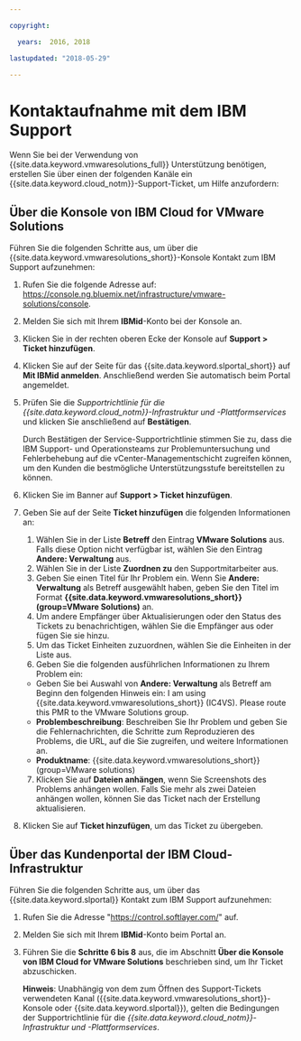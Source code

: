 ```yaml
---

copyright:

  years:  2016, 2018

lastupdated: "2018-05-29"

---
```


# Kontaktaufnahme mit dem IBM Support

Wenn Sie bei der Verwendung von {{site.data.keyword.vmwaresolutions_full}} Unterstützung benötigen, erstellen Sie über einen der folgenden Kanäle ein {{site.data.keyword.cloud_notm}}-Support-Ticket, um Hilfe anzufordern:

## Über die Konsole von IBM Cloud for VMware Solutions

Führen Sie die folgenden Schritte aus, um über die {{site.data.keyword.vmwaresolutions_short}}-Konsole Kontakt zum IBM Support aufzunehmen:

1. Rufen Sie die folgende Adresse auf:
   https://console.ng.bluemix.net/infrastructure/vmware-solutions/console.
2. Melden Sie sich mit Ihrem **IBMid**-Konto bei der Konsole an.
3. Klicken Sie in der rechten oberen Ecke der Konsole auf **Support > Ticket hinzufügen**.
4. Klicken Sie auf der Seite für das {{site.data.keyword.slportal_short}} auf **Mit IBMid anmelden**. Anschließend werden Sie automatisch beim Portal angemeldet.
5. Prüfen Sie die _Supportrichtlinie für die {{site.data.keyword.cloud_notm}}-Infrastruktur und -Plattformservices_ und klicken Sie anschließend auf **Bestätigen**.

   Durch Bestätigen der Service-Supportrichtlinie stimmen Sie zu, dass die IBM Support- und Operationsteams zur Problemuntersuchung und Fehlerbehebung auf die vCenter-Managementschicht zugreifen können, um den Kunden die bestmögliche Unterstützungsstufe bereitstellen zu können.

6. Klicken Sie im Banner auf **Support > Ticket hinzufügen**.
7. Geben Sie auf der Seite **Ticket hinzufügen** die folgenden Informationen an:
   1. Wählen Sie in der Liste **Betreff** den Eintrag **VMware Solutions** aus. Falls diese Option nicht verfügbar ist, wählen Sie den Eintrag **Andere: Verwaltung** aus.   
   2. Wählen Sie in der Liste **Zuordnen zu** den Supportmitarbeiter aus.  
   3. Geben Sie einen Titel für Ihr Problem ein. Wenn Sie **Andere: Verwaltung** als Betreff ausgewählt haben, geben Sie den Titel im Format
**{{site.data.keyword.vmwaresolutions_short}} (group=VMware Solutions)** an.  
   4. Um andere Empfänger über Aktualisierungen oder den Status des Tickets zu benachrichtigen, wählen Sie die Empfänger aus oder fügen Sie sie hinzu.
   5. Um das Ticket Einheiten zuzuordnen, wählen Sie die Einheiten in der Liste aus.  
   6. Geben Sie die folgenden ausführlichen Informationen zu Ihrem Problem ein:      
     * Geben Sie bei Auswahl von **Andere: Verwaltung** als Betreff am Beginn den folgenden Hinweis ein: I am using {{site.data.keyword.vmwaresolutions_short}} (IC4VS). Please route this PMR to the VMware Solutions group.   
     * **Problembeschreibung**: Beschreiben Sie Ihr Problem und geben Sie die Fehlernachrichten, die Schritte zum Reproduzieren des Problems, die URL, auf die Sie zugreifen, und weitere Informationen an.    
     * **Produktname**: {{site.data.keyword.vmwaresolutions_short}} (group=VMware solutions)    
   7. Klicken Sie auf **Dateien anhängen**, wenn Sie Screenshots des Problems anhängen wollen. Falls Sie mehr als zwei Dateien anhängen wollen, können Sie das Ticket nach der Erstellung
aktualisieren.  
8. Klicken Sie auf **Ticket hinzufügen**, um das Ticket zu übergeben.

## Über das Kundenportal der IBM Cloud-Infrastruktur

Führen Sie die folgenden Schritte aus, um über das {{site.data.keyword.slportal}} Kontakt zum IBM Support aufzunehmen:

1. Rufen Sie die Adresse "https://control.softlayer.com/" auf.
2. Melden Sie sich mit Ihrem **IBMid**-Konto beim Portal an.
3. Führen Sie die **Schritte 6 bis 8** aus, die im Abschnitt **Über die Konsole von IBM Cloud for VMware Solutions** beschrieben sind, um Ihr Ticket abzuschicken.

    **Hinweis**: Unabhängig von dem zum Öffnen des Support-Tickets verwendeten Kanal ({{site.data.keyword.vmwaresolutions_short}}-Konsole oder {{site.data.keyword.slportal}}), gelten die Bedingungen der Supportrichtlinie für die _{{site.data.keyword.cloud_notm}}-Infrastruktur und -Plattformservices_.
